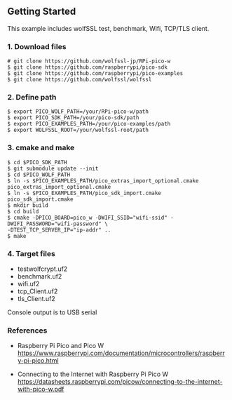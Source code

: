 ## Getting Started

This example includes wolfSSL test, benchmark, Wifi, TCP/TLS client.


### 1. Download files

```
# git clone https://github.com/wolfssl-jp/RPi-pico-w
$ git clone https://github.com/raspberrypi/pico-sdk
$ git clone https://github.com/raspberrypi/pico-examples
$ git clone https://github.com/wolfssl/wolfssl
```

### 2. Define path

```
$ export PICO_WOLF_PATH=/your/RPi-pico-w/path
$ export PICO_SDK_PATH=/your/pico-sdk/path
$ export PICO_EXAMPLES_PATH=/your/pico-examples/path
$ export WOLFSSL_ROOT=/your/wolfssl-root/path
```

### 3. cmake and make

```
$ cd $PICO_SDK_PATH
$ git submodule update --init
$ cd $PICO_WOLF_PATH
$ ln -s $PICO_EXAMPLES_PATH/pico_extras_import_optional.cmake pico_extras_import_optional.cmake
$ ln -s $PICO_EXAMPLES_PATH/pico_sdk_import.cmake pico_sdk_import.cmake
$ mkdir build
$ cd build
$ cmake -DPICO_BOARD=pico_w -DWIFI_SSID="wifi-ssid" -DWIFI_PASSWORD="wifi-password" \
-DTEST_TCP_SERVER_IP="ip-addr" ..
$ make
```

### 4. Target files

- testwolfcrypt.uf2
- benchmark.uf2
- wifi.uf2
- tcp_Client.uf2
- tls_Client.uf2

Console output is to USB serial

### References

- Raspberry Pi Pico and Pico W<br>
https://www.raspberrypi.com/documentation/microcontrollers/raspberry-pi-pico.html

- Connecting to the Internet with Raspberry Pi Pico W<br>
https://datasheets.raspberrypi.com/picow/connecting-to-the-internet-with-pico-w.pdf
